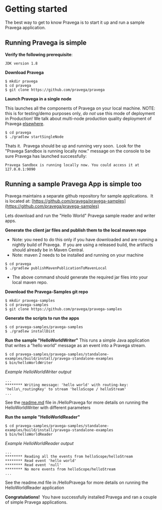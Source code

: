 # Getting started


The best way to get to know Pravega is to start it up and run a sample Pravega
application.

## Running Pravega is simple


**Verify the following prerequisite**:

```
JDK version 1.8
```

**Download Pravega**

```
$ mkdir pravega
$ cd pravega
$ git clone https://github.com/pravega/pravega
```


**Launch Pravega in a single node**

This launches all the components of Pravega on your local machine.
NOTE: this is for testing/demo purposes only, *do not* use this mode of
  deployment in Production! We talk about multi-node production quality deployment of Pravega
            [elsewhere](http://pravega.io/docs//Deploying-and-Managing-Pravega/index.html).
             

```
$ cd pravega 
$ ./gradlew startSingleNode
```

Thats it.  Pravega should be up and running very soon.  Look for the
  "Pravega Sandbox is running locally now." message on the console to be sure
  Pravega has launched successfully:
```
Pravega Sandbox is running locally now. You could access it at 127.0.0.1:9090
```

## Running a sample Pravega App is simple too

Pravega maintains a separate github repository for sample applications.  It is located at:
[https://github.com/pravega/pravega-samples](https://github.com/pravega/pravega-samples)

Lets download and run the "Hello World" Pravega sample reader and writer apps.

**Generate the client jar files and publish them to the local maven repo** 
-   Note: you need to do this only if you have downloaded and are running a
        nightly build of Pravega.  If you are using a released build, the
        artifacts should already be in Maven Central.
-   Note: maven 2 needs to be installed and running on your machine

```
$ cd pravega 
$ ./gradlew publishMavenPublicationToMavenLocal
```
  -   The above command should generate the required jar files into your local
      maven repo.

**Download the Pravega-Samples git repo**

```
$ mkdir pravega-samples
$ cd pravega-samples
$ git clone https://github.com/pravega/pravega-samples
```

**Generate the scripts to run the apps**

```
$ cd pravega-samples/pravega-samples
$ ./gradlew installDist
```

**Run the sample "HelloWorldWriter"**
This runs a simple Java application that writes a "hello world" message
        as an event into a Pravega stream.
```
$ cd pravega-samples/pravega-samples/standalone-examples/build/install/pravega-standalone-examples
$ bin/helloWorldWriter
```
_Example HelloWorldWriter output_
```
...
******** Writing message: 'hello world' with routing-key: 'hello\_routingKey' to stream 'helloScope / helloStream'
...
```
See the [readme.md](https://github.com/pravega/pravega-samples/blob/master/standalone-examples/README.md) file in /HelloPravega for more details
    on running the HelloWorldWriter with different parameters

**Run the sample "HelloWorldReader"**

```
$ cd pravega-samples/pravega-samples/standalone-examples/build/install/pravega-standalone-examples
$ bin/helloWorldReader
```

_Example HelloWorldReader output_
```
...
******** Reading all the events from helloScope/helloStream
******** Read event 'hello world'
******** Read event 'null'
******** No more events from helloScope/helloStream
...
```

See the readme.md file in /HelloPravega for more details on running the
    HelloWorldReader application

**Congratulations!**  You have successfully installed Pravega and ran a couple of simple Pravega applications.
